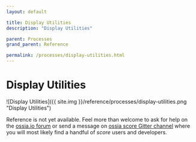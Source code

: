 ```yaml
---
layout: default

title: Display Utilities
description: "Display Utilities"

parent: Processes
grand_parent: Reference

permalink: /processes/display-utilities.html
---
```

# Display Utilities

![Display Utilities]({{ site.img }}/reference/processes/display-utilities.png "Display Utilities") 

Reference is not yet available. Feel more than welcome to ask for help on the [ossia.io forum](https://forum.ossia.io) or send a message on [ossia score Gitter channel](https://gitter.im/ossia/score) where you will most likely find a handful of *score* users and developers.